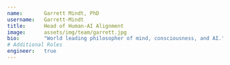 ```yaml
---
name:       Garrett Mindt, PhD
username:   Garrett-Mindt
title:      Head of Human-AI Alignment
image:      assets/img/team/garrett.jpg
bio:        "World leading philosopher of mind, consciousness, and AI."
# Additional Roles
engineer:   true
---
```

